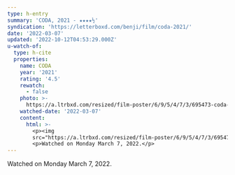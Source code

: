 ```yaml
---
type: h-entry
summary: 'CODA, 2021 - ★★★★½'
syndication: 'https://letterboxd.com/benji/film/coda-2021/'
date: '2022-03-07'
updated: '2022-10-12T04:53:29.000Z'
u-watch-of:
  type: h-cite
  properties:
    name: CODA
    year: '2021'
    rating: '4.5'
    rewatch:
      - false
    photo: >-
      https://a.ltrbxd.com/resized/film-poster/6/9/5/4/7/3/695473-coda-0-600-0-900-crop.jpg?v=dcb6fda78d
    watched-date: '2022-03-07'
    content:
      html: >-
        <p><img
        src="https://a.ltrbxd.com/resized/film-poster/6/9/5/4/7/3/695473-coda-0-600-0-900-crop.jpg?v=dcb6fda78d"/></p>
        <p>Watched on Monday March 7, 2022.</p>
---
```

Watched on Monday March 7, 2022.
